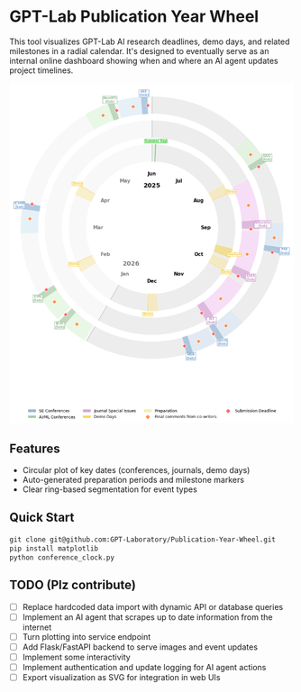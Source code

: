 # GPT-Lab Publication Year Wheel

This tool visualizes GPT-Lab AI research deadlines, demo days, and related milestones in a radial calendar. It's designed to eventually serve as an internal online dashboard showing when and where an AI agent updates project timelines.

![Sample Clock](docs/sample.png)

## Features

- Circular plot of key dates (conferences, journals, demo days)
- Auto-generated preparation periods and milestone markers
- Clear ring-based segmentation for event types

## Quick Start

```
git clone git@github.com:GPT-Laboratory/Publication-Year-Wheel.git
pip install matplotlib
python conference_clock.py
```

## TODO (Plz contribute)

- [ ] Replace hardcoded data import with dynamic API or database queries  
- [ ] Implement an AI agent that scrapes up to date information from the internet
- [ ] Turn plotting into service endpoint 
- [ ] Add Flask/FastAPI backend to serve images and event updates  
- [ ] Implement some interactivity
- [ ] Implement authentication and update logging for AI agent actions  
- [ ] Export visualization as SVG for integration in web UIs  
